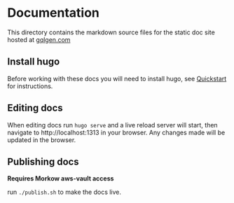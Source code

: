 Documentation
====

This directory contains the markdown source files for the static doc site hosted at [gqlgen.com](https://gqlgen.com) 


## Install hugo

Before working with these docs you will need to install hugo, see [Quickstart](https://gohugo.io/getting-started/quick-start/) for instructions.


## Editing docs

When editing docs run `hugo serve` and a live reload server will start, then navigate to http://localhost:1313 in your browser. Any changes made will be updated in the browser.


## Publishing docs

**Requires Morkow aws-vault access**

run `./publish.sh` to make the docs live.



